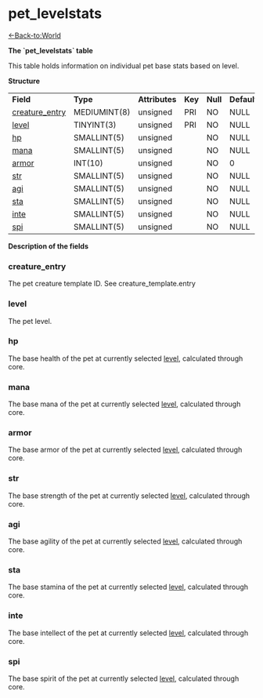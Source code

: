 # pet\_levelstats

[<-Back-to:World](database-world.md)

**The \`pet\_levelstats\` table**

This table holds information on individual pet base stats based on level.

**Structure**

|                                                   |              |                |         |          |             |           |             |
|---------------------------------------------------|--------------|----------------|---------|----------|-------------|-----------|-------------|
| **Field**                                         | **Type**     | **Attributes** | **Key** | **Null** | **Default** | **Extra** | **Comment** |
| [creature\_entry](#pet_levelstats-creature_entry) | MEDIUMINT(8) | unsigned       | PRI     | NO       | NULL        |           |             |
| [level](#pet_levelstats-level)                    | TINYINT(3)   | unsigned       | PRI     | NO       | NULL        |           |             |
| [hp](#pet_levelstats-hp)                          | SMALLINT(5)  | unsigned       |         | NO       | NULL        |           |             |
| [mana](#pet_levelstats-mana)                      | SMALLINT(5)  | unsigned       |         | NO       | NULL        |           |             |
| [armor](#pet_levelstats-armor)                    | INT(10)      | unsigned       |         | NO       | 0           |           |             |
| [str](#pet_levelstats-str)                        | SMALLINT(5)  | unsigned       |         | NO       | NULL        |           |             |
| [agi](#pet_levelstats-agi)                        | SMALLINT(5)  | unsigned       |         | NO       | NULL        |           |             |
| [sta](#pet_levelstats-sta)                        | SMALLINT(5)  | unsigned       |         | NO       | NULL        |           |             |
| [inte](#pet_levelstats-inte)                      | SMALLINT(5)  | unsigned       |         | NO       | NULL        |           |             |
| [spi](#pet_levelstats-spi)                        | SMALLINT(5)  | unsigned       |         | NO       | NULL        |           |             |

**Description of the fields**

### creature\_entry

The pet creature template ID. See creature\_template.entry

### level

The pet level.

### hp

The base health of the pet at currently selected [level](#pet_levelstats-level), calculated through core.

### mana

The base mana of the pet at currently selected [level](#pet_levelstats-level), calculated through core.

### armor

The base armor of the pet at currently selected [level](#pet_levelstats-level), calculated through core.

### str

The base strength of the pet at currently selected [level](#pet_levelstats-level), calculated through core.

### agi

The base agility of the pet at currently selected [level](#pet_levelstats-level), calculated through core.

### sta

The base stamina of the pet at currently selected [level](#pet_levelstats-level), calculated through core.

### inte

The base intellect of the pet at currently selected [level](#pet_levelstats-level), calculated through core.

### spi

The base spirit of the pet at currently selected [level](#pet_levelstats-level), calculated through core.
